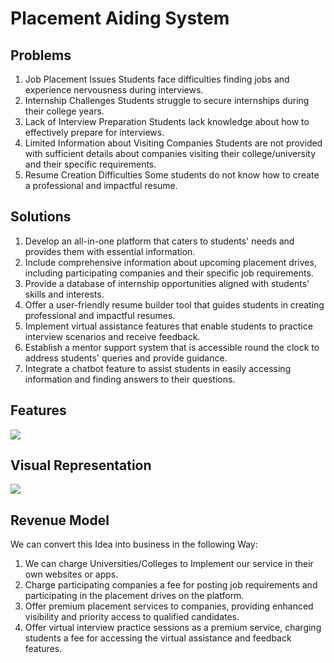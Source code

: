 # Placement Aiding System

## Problems
1. Job Placement Issues
	Students face difficulties finding jobs and experience nervousness during interviews.
2. Internship Challenges
Students struggle to secure internships during their college years.
3. Lack of Interview Preparation
Students lack knowledge about how to effectively prepare for interviews.
4. Limited Information about Visiting Companies
Students are not provided with sufficient details about companies visiting their college/university and their specific requirements.
5. Resume Creation Difficulties
Some students do not know how to create a professional and impactful resume.


## Solutions
1. Develop an all-in-one platform that caters to students' needs and provides them with essential information.
2. Include comprehensive information about upcoming placement drives, including participating companies and their specific job requirements.
3. Provide a database of internship opportunities aligned with students' skills and interests.
4. Offer a user-friendly resume builder tool that guides students in creating professional and impactful resumes.
5. Implement virtual assistance features that enable students to practice interview scenarios and receive feedback.
6. Establish a mentor support system that is accessible round the clock to address students' queries and provide guidance.
8. Integrate a chatbot feature to assist students in easily accessing information and finding answers to their questions.


## Features
![](path/to/your/image.jpg)


## Visual Representation
![](path/to/your/image.jpg)


## Revenue Model
We can convert this Idea into business in the following Way:
1. We can charge Universities/Colleges to Implement our service in their own websites or apps.
2. Charge participating companies a fee for posting job requirements and participating in the placement drives on the platform.
3. Offer premium placement services to companies, providing enhanced visibility and priority access to qualified candidates.
4. Offer virtual interview practice sessions as a premium service, charging students a fee for accessing the virtual assistance and feedback features.